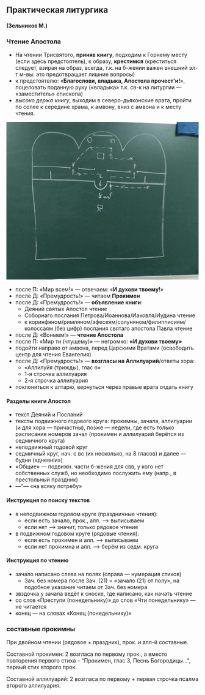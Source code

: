 ## Практическая литургика 
#### (Зельников М.)

### Чтение Апостола
* На чтении Трисвятого, **приняв книгу**, подходим к Горнему месту (если здесь предстоятель), к образу, **крестимся** (креститься следует, взирая на образ, всегда, т.к. на б-жении важен внешний эл-т м-вы: это предотвращает лишние вопросы)
* к предстоятелю: «**Благослови, владыка, Апостола прочест'и!**», поцеловать поданную руку («владыка» т.к. св-к на литургии — «заместитель» епископа)
* _высоко держа книгу_, выходим в северо-дьяконские врата, пройти по солее к середине храма, к амвону, вниз с амвона и к месту чтения.

![Перемещение перед чтением Апостола](IMG/lithurgica._pract._1_1.jpg)

* после П: «Мир всем!» — отвечаем: «**И духови твоему!**»
* после Д: «Премудрость!» — читаем **Прокимен**
* после Д: «Премудрость!» — **объявление книги**:
	* Деяний святых Апостол чтение
	* Соборнаго послания Петрова/Иоаннова/Иаковля/Иудина чтение
	* к коринфяном/римляном/эфесеям/солуняном/филипписиям/колоссаям (без цифр) послания святаго апостола Павла чтение
* после Д: «Вонмем!» — **чтение Апостола**
* после П: «Мир ти (чтущему)» — негромко: **«И духови твоему»**
* подойти направо от амвона, перед Царскими Вратами (освободить центр для чтения Евангелия)
* после Д: «Премудрость!» — **возгласы на Аллилуарий**/ответы хора:
	* «Аллилуйя (трижды), глас n»
	* 1-я строчка аллилуария
	* 2-я строчка аллилуария
* поклониться к алтарю, вернуться через правые врата отдать книгу


#### Разделы книги Апостол

* текст Деяний и Посланий
* тексты подвижного годового круга: прокимны, зачала, аллилуарии (и для хора — причастны), позже — недели, где есть только расписание номеров зачал (прокимен и аллилуарий берётся из седмичного круга)
* неподвижный годовой круг
* седмичный круг, нач. с вс (их несколько, на 8 гласов) и далее — будни («дневнiи»)
* «Общие» — подвижн. части б-жения для свв, у кого нет собственных служб, но необходимо послужить ему (напр., в престольный праздник)
* —"— «на всяку потребу»

#### Инструкция по поиску текстов

* в неподвижном годовом круге (праздничные чтения):
	* если есть зачало, прок., алл. -->  выписываем
	* если нет --> значит, только рядовое чтение
* в подвижном годовом круге (рядовые чтения):
	* если есть прокимен и алл. --> выписываем
	* если нет прокимна и алл. --> берём из седм. круга

#### Инструкция по чтению

* зачало написано слева на полях (справа — нумерация стихов)
	* Зач. без номера после Зач. (21) = «зачало (21) от полу», на подобное указание читаем от Зач. без номера
* звздочка у зачала ведёт к сноске, где написано, как начать чтение
* со слов «Преступи (понедельнику)» до слов «Чти понедельнику» — не читается
* конец — на словах «Конец (понедельнику)»

### составные прокимны
При двойном чтении (рядовое + праздник), прок. и алл-й составные.

Составной прокимен: 2 возгласа по первому прок., а вместо повторения первого стиха – "Прокимен, глас 3, Песнь Богородицы…", первый стих второго прок.

Составной аллилуарий: 2 возгласа по первому + первая строчка псалма второго аллилуария.


